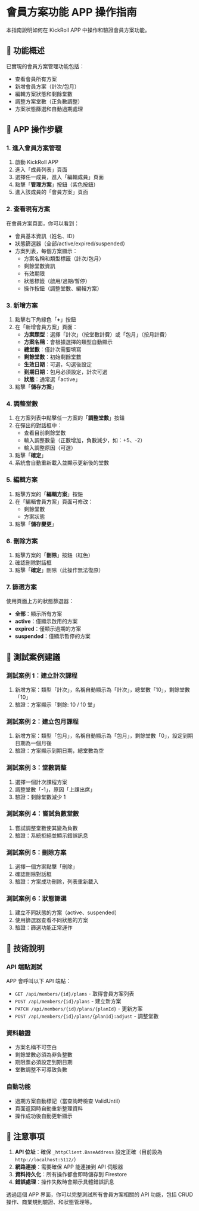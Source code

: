 # 會員方案功能 APP 操作指南

本指南說明如何在 KickRoll APP 中操作和驗證會員方案功能。

## 🚀 功能概述

已實現的會員方案管理功能包括：
- 查看會員所有方案
- 新增會員方案（計次/包月）
- 編輯方案狀態和剩餘堂數
- 調整方案堂數（正負數調整）
- 方案狀態篩選和自動過期處理

## 📱 APP 操作步驟

### 1. 進入會員方案管理

1. 啟動 KickRoll APP
2. 進入「成員列表」頁面
3. 選擇任一成員，進入「編輯成員」頁面
4. 點擊「**管理方案**」按鈕（紫色按鈕）
5. 進入該成員的「會員方案」頁面

### 2. 查看現有方案

在會員方案頁面，你可以看到：
- 會員基本資訊（姓名、ID）
- 狀態篩選器（全部/active/expired/suspended）
- 方案列表，每個方案顯示：
  - 方案名稱和類型標籤（計次/包月）
  - 剩餘堂數資訊
  - 有效期限
  - 狀態標籤（啟用/過期/暫停）
  - 操作按鈕（調整堂數、編輯方案）

### 3. 新增方案

1. 點擊右下角綠色「**+**」按鈕
2. 在「新增會員方案」頁面：
   - **方案類型**：選擇「計次」（按堂數計費）或「包月」（按月計費）
   - **方案名稱**：會根據選擇的類型自動顯示
   - **總堂數**：僅計次需要填寫
   - **剩餘堂數**：初始剩餘堂數
   - **生效日期**：可選，勾選後設定
   - **到期日期**：包月必須設定，計次可選
   - **狀態**：通常選「active」
3. 點擊「**儲存方案**」

### 4. 調整堂數

1. 在方案列表中點擊任一方案的「**調整堂數**」按鈕
2. 在彈出的對話框中：
   - 查看目前剩餘堂數
   - 輸入調整數量（正數增加，負數減少，如：+5、-2）
   - 輸入調整原因（可選）
3. 點擊「**確定**」
4. 系統會自動重新載入並顯示更新後的堂數

### 5. 編輯方案

1. 點擊方案的「**編輯方案**」按鈕
2. 在「編輯會員方案」頁面可修改：
   - 剩餘堂數
   - 方案狀態
3. 點擊「**儲存變更**」

### 6. 刪除方案

1. 點擊方案的「**刪除**」按鈕（紅色）
2. 確認刪除對話框
3. 點擊「**確定**」刪除（此操作無法復原）

### 7. 篩選方案

使用頁面上方的狀態篩選器：
- **全部**：顯示所有方案
- **active**：僅顯示啟用的方案
- **expired**：僅顯示過期的方案
- **suspended**：僅顯示暫停的方案

## 🧪 測試案例建議

### 測試案例 1：建立計次課程
1. 新增方案：類型「計次」，名稱自動顯示為「計次」，總堂數「10」，剩餘堂數「10」
2. 驗證：方案顯示「剩餘: 10 / 10 堂」

### 測試案例 2：建立包月課程
1. 新增方案：類型「包月」，名稱自動顯示為「包月」，剩餘堂數「0」，設定到期日期為一個月後
2. 驗證：方案顯示到期日期，總堂數為空

### 測試案例 3：堂數調整
1. 選擇一個計次課程方案
2. 調整堂數「-1」，原因「上課出席」
3. 驗證：剩餘堂數減少 1

### 測試案例 4：嘗試負數堂數
1. 嘗試調整堂數使其變為負數
2. 驗證：系統拒絕並顯示錯誤訊息

### 測試案例 5：刪除方案
1. 選擇一個方案點擊「刪除」
2. 確認刪除對話框
3. 驗證：方案成功刪除，列表重新載入

### 測試案例 6：狀態篩選
1. 建立不同狀態的方案（active、suspended）
2. 使用篩選器查看不同狀態的方案
3. 驗證：篩選功能正常運作

## 🔧 技術說明

### API 端點測試
APP 會呼叫以下 API 端點：
- `GET /api/members/{id}/plans` - 取得會員方案列表
- `POST /api/members/{id}/plans` - 建立新方案
- `PATCH /api/members/{id}/plans/{planId}` - 更新方案
- `POST /api/members/{id}/plans/{planId}:adjust` - 調整堂數

### 資料驗證
- 方案名稱不可空白
- 剩餘堂數必須為非負整數
- 期限票必須設定到期日期
- 堂數調整不可導致負數

### 自動功能
- 過期方案自動標記（當查詢時檢查 ValidUntil）
- 頁面返回時自動重新整理資料
- 操作成功後自動更新顯示

## 📝 注意事項

1. **API 位址**：確保 `_httpClient.BaseAddress` 設定正確（目前設為 `http://localhost:5112/`）
2. **網路連接**：需要確保 APP 能連接到 API 伺服器
3. **資料持久化**：所有操作都會即時儲存到 Firestore
4. **錯誤處理**：操作失敗時會顯示具體錯誤訊息

透過這個 APP 界面，你可以完整測試所有會員方案相關的 API 功能，包括 CRUD 操作、商業規則驗證、和狀態管理等。